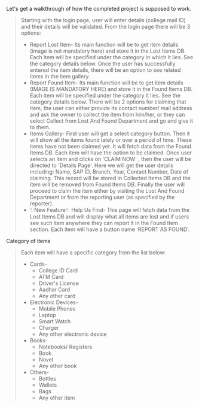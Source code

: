 Let's get a walkthrough of how the completed project is supposed to work.
> Starting with the login page, user will enter details (college mail ID) and their details will be validated. From the login page there will be 3 options:
> * Report Lost Item- Its main function will be to get item details (image is not mandatory here) and store it in the Lost Items DB. Each item will be specified under the category in which it lies. See the category details below. Once the user has successfully entered the item details, there will be an option to see related items in the item gallery.
> * Report Found Item- Its main function will be to get item details (IMAGE IS MANDATORY HERE) and store it in the Found Items DB. Each item will be specified under the category it lies. See the category details below. There will be 2 options for claiming that item, the user can either provide its contact number/ mail address and ask the owner to collect the item from him/her, or they can select Collect from Lost And Found Department and go and give it to them. 
> * Items Gallery- First user will get a select category button. Then it will show all the items found lately or over a period of time. These items have not been claimed yet. It will fetch data from the Found Items DB. Each item will have the option to be claimed. Once user selects an item and clicks on 'CLAIM NOW' , then the user will be directed to 'Details Page'. Here we will get the user details including: Name, SAP ID, Branch, Year, Contact Number, Date of claiming. This record will be stored in Collected Items DB and the item will be removed from Found Items DB. Finally the user will proceed to claim the item either by visiting the Lost And Found Department or from the reporting user (as specified by the reporter).
> * ✨New Feature✨ Help Us Find- This page will fetch data from the Lost Items DB and will display what all items are lost and if users see such item anywhere they can report it in the Found Item section. Each item will have a button name 'REPORT AS FOUND'.

Category of items
> Each item will have a specific category from the list below:
> * Cards-
>   * College ID Card
>   * ATM Card
>   * Driver's License
>   * Aadhar Card
>   * Any other card
> * Electronic Devices-
>   * Mobile Phones
>   * Laptop
>   * Smart Watch
>   * Charger
>   * Any other electronic device
> * Books-
>   * Notebooks/ Registers
>   * Book
>   * Novel
>   * Any other book
> * Others-
>   * Bottles
>   * Wallets
>   * Bags
>   * Any other item
